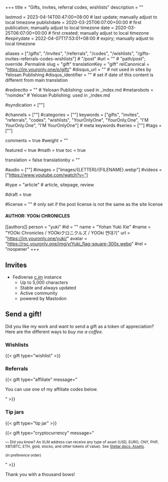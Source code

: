 +++
title = "Gifts, invites, referral codes, wishlists"
description = ""

lastmod = 2023-04-14T00:47:00+08:00                 # last update; manually adjust to local timezone
publishdate = 2020-03-25T06:07:00+00:00             # first publication; manually adjust to local timezone
date = 2020-03-25T06:07:00+00:00                    # first created; manually adjust to local timezone
#expirydate = 2022-04-07T17:53:01+08:00              # expiry; manually adjust to local timezone

aliases = ["/gifts", "/invites", "/referrals", "/codes", "/wishlists", "/gifts-invites-referrals-codes-wishlists"]                                        # "/post"
#url = ""                                              # "path/post"; override .Permalink
slug = "gift"
translationKey = "gift"
relCanonical = "https://im.youronly.one/p/gift/"
#disqus_url = ""                                       # not used in sites by Yelosan Publishing
#disqus_identifier = ""                                # set if date of this content is different from main translation

#redirectto = ""                                       # Yelosan Publishing: used in _index.md
#metarobots = "noindex"                                # Yelosan Publishing: used in _index.md

#syndication = [""]

#channels = [""]
#categories = [""]
keywords = ["gifts", "invites", "referrals", "codes", "wishlists", "YourOnlyOne", "YourOnly.One", "I'M YourOnly.One", "I'M YourOnlyOne"]                                                     # meta keywords
#series = [""]
#tags = [""]

comments = true
#weight = ""

featured = true
#math = true
toc = true

translation = false
translationby = ""

#audio = [""]
#images = ["images/{LETTER}/{FILENAME}.webp"]
#videos = ["https://www.youtube.com/watch?v="]

#type = "article"                                             # article, sitepage, review

#draft = true

#license = ""                                          # only set if the post license is not the same as the site license

#### AUTHOR: YOOki CHRONICLES ####
[[authors]]
  person = "yuki"
  #id = ""
  name = "Yohan Yuki Xie"
  #name = "YOOki Chronicles / YOOkiクロニクルズ / YOOki 연대기"
  url = "https://im.youronly.one/yuki/"
  avatar = "https://rsc.youronly.one/img/y/Yuki_flag-square-300x.webp"
  #rel = "noopener"
+++

<!--more-->

## Invites

- Fediverse [c.im](https://c.im/invite/kPxQmhqA) instance
  - Up to 5,000 characters
  - Stable and always updated
  - Active community
  - powered by Mastodon

## Send a gift!

Did you like my work and want to send a gift as a token of appreciation? Here are the different ways to *buy me a coffee*.

### Wishlists

{{< gift type="wishlist" >}}

### Referrals

{{< gift type="affiliate" message="<p>You can use one of my affiliate codes below.</p>" >}}

### Tip jars

{{< gift type="tip jar" >}}

{{< gift type="cryptocurrency" message="<small><p>— Did you know? An XLM address can receive any type of asset (USD, EURO, CNY, PHP, XBT/BTC, ETH, gold, stocks, and other tokens of value). See <a href='https://developers.stellar.org/docs/glossary/assets/' rel='noopener external'>Stellar docs: Assets</a>.</p><p>(in preference order)</p></small>" >}}

Thank you with a thousand bows!
